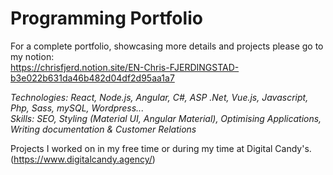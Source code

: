 # Programming Portfolio

For a complete portfolio, showcasing more details and projects please go to my notion: <br/>
https://chrisfjerd.notion.site/EN-Chris-FJERDINGSTAD-b3e022b631da46b482d04df2d95aa1a7

<i>Technologies: React, Node.js, Angular, C#, ASP .Net, Vue.js, Javascript, Php, Sass, mySQL, Wordpress...</i><br/>
<i>Skills: SEO, Styling (Material UI, Angular Material), Optimising Applications, Writing documentation & Customer Relations </i>


Projects I worked on in my free time or during my time at Digital Candy's. (https://www.digitalcandy.agency/)

